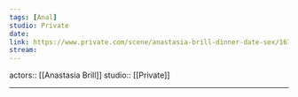 ```yaml
---
tags: [Anal]
studio: Private
date: 
link: https://www.private.com/scene/anastasia-brill-dinner-date-sex/16781
stream: 
---
```

actors::  [[Anastasia Brill]]
studio:: [[Private]]
***
